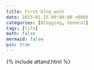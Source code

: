 ```yaml
---
title: First blog post
date: 2023-01-25 00:00:00 +0800
categories: [Blogging, General]
tags: [life]
math: false
mermaid: false
pin: true   
---
```



{% include attand.html %}



